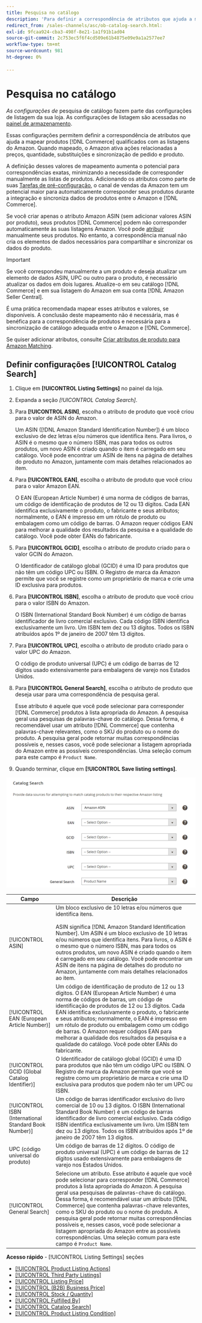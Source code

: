 ```yaml
---
title: Pesquisa no catálogo
description: 'Para definir a correspondência de atributos que ajuda a mapear produtos qualificados do catálogo de comércio com as listagens do Amazon, atualize as configurações da Pesquisa de catálogo.'
redirect_from: /sales-channels/asc/ob-catalog-search.html: 
exl-id: 9fcaa924-cba3-498f-8e21-1a1f91b1ad04
source-git-commit: 2c753ec5f6f4cd509e61b4875e09e9a1a2577ee7
workflow-type: tm+mt
source-wordcount: 981
ht-degree: 0%

---
```


# Pesquisa no catálogo

_As configurações de_ pesquisa de catálogo fazem parte das configurações de listagem da sua loja. As configurações de listagem são acessadas no [painel de armazenamento](./amazon-store-dashboard.md).

Essas configurações permitem definir a correspondência de atributos que ajuda a mapear produtos [!DNL Commerce] qualificados com as listagens do Amazon. Quando mapeado, o Amazon ativa ações relacionadas a preços, quantidade, substituições e sincronização de pedido e produto.

A definição desses valores de mapeamento aumenta o potencial para correspondências exatas, minimizando a necessidade de corresponder manualmente as listas de produtos. Adicionando os atributos como parte de suas [Tarefas de pré-configuração](./amazon-pre-setup-tasks.md), o canal de vendas da Amazon tem um potencial maior para automaticamente corresponder seus produtos durante a integração e sincroniza dados de produtos entre o Amazon e [!DNL Commerce].

Se você criar apenas o atributo Amazon ASIN (sem adicionar valores ASIN por produto), seus produtos [!DNL Commerce] podem não corresponder automaticamente às suas listagens Amazon. Você pode [atribuir](./creating-assigning-catalog-products.md) manualmente seus produtos. No entanto, a correspondência manual não cria os elementos de dados necessários para compartilhar e sincronizar os dados do produto.

>[!IMPORTANT]
>
>Se você correspondeu manualmente a um produto e deseja atualizar um elemento de dados ASIN, UPC ou outro para o produto, é necessário atualizar os dados em dois lugares. Atualize-o em seu catálogo [!DNL Commerce] e em sua listagem do Amazon em sua conta [!DNL Amazon Seller Central].

É uma prática recomendada mapear esses atributos e valores, se disponíveis. A conclusão deste mapeamento não é necessária, mas é benéfica para a correspondência de produtos e necessária para a sincronização de catálogo adequada entre o Amazon e [!DNL Commerce].

Se quiser adicionar atributos, consulte [Criar atributos de produto para Amazon Matching](./ob-creating-magento-attributes.md).

## Definir configurações [!UICONTROL Catalog Search]

1. Clique em **[!UICONTROL Listing Settings]** no painel da loja.

1. Expanda a seção _[!UICONTROL Catalog Search]_.

1. Para **[!UICONTROL ASIN]**, escolha o atributo de produto que você criou para o valor de ASIN do Amazon.

   Um ASIN ([!DNL Amazon Standard Identification Number]) é um bloco exclusivo de dez letras e/ou números que identifica itens. Para livros, o ASIN é o mesmo que o número ISBN, mas para todos os outros produtos, um novo ASIN é criado quando o item é carregado em seu catálogo. Você pode encontrar um ASIN de itens na página de detalhes do produto no Amazon, juntamente com mais detalhes relacionados ao item.

1. Para **[!UICONTROL EAN]**, escolha o atributo de produto que você criou para o valor Amazon EAN.

   O EAN (European Article Number) é uma norma de códigos de barras, um código de identificação de produtos de 12 ou 13 dígitos. Cada EAN identifica exclusivamente o produto, o fabricante e seus atributos; normalmente, o EAN é impresso em um rótulo de produto ou embalagem como um código de barras. O Amazon requer códigos EAN para melhorar a qualidade dos resultados da pesquisa e a qualidade do catálogo. Você pode obter EANs do fabricante.

1. Para **[!UICONTROL GCID]**, escolha o atributo de produto criado para o valor GCIN do Amazon.

   O Identificador de catálogo global (GCID) é uma ID para produtos que não têm um código UPC ou ISBN. O Registro de marca da Amazon permite que você se registre como um proprietário de marca e crie uma ID exclusiva para produtos.

1. Para **[!UICONTROL ISBN]**, escolha o atributo de produto que você criou para o valor ISBN do Amazon.

   O ISBN (International Standard Book Number) é um código de barras identificador de livro comercial exclusivo. Cada código ISBN identifica exclusivamente um livro. Um ISBN tem dez ou 13 dígitos. Todos os ISBN atribuídos após 1º de janeiro de 2007 têm 13 dígitos.

1. Para **[!UICONTROL UPC]**, escolha o atributo de produto criado para o valor UPC do Amazon.

   O código de produto universal (UPC) é um código de barras de 12 dígitos usado extensivamente para embalagens de varejo nos Estados Unidos.

1. Para **[!UICONTROL General Search]**, escolha o atributo de produto que deseja usar para uma correspondência de pesquisa geral.

   Esse atributo é aquele que você pode selecionar para corresponder [!DNL Commerce] produtos à lista apropriada do Amazon. A pesquisa geral usa pesquisas de palavras-chave do catálogo. Dessa forma, é recomendável usar um atributo [!DNL Commerce] que contenha palavras-chave relevantes, como o SKU do produto ou o nome do produto. A pesquisa geral pode retornar muitas correspondências possíveis e, nesses casos, você pode selecionar a listagem apropriada do Amazon entre as possíveis correspondências. Uma seleção comum para este campo é `Product Name`.

1. Quando terminar, clique em **[!UICONTROL Save listing settings]**.

![Pesquisa no catálogo](assets/amazon-catalog-search.png)

| Campo | Descrição |
|--- |--- |
| [!UICONTROL ASIN] | Um bloco exclusivo de 10 letras e/ou números que identifica itens.<br><br>ASIN significa  [!DNL Amazon Standard Identification Number]. Um ASIN é um bloco exclusivo de 10 letras e/ou números que identifica itens. Para livros, o ASIN é o mesmo que o número ISBN, mas para todos os outros produtos, um novo ASIN é criado quando o item é carregado em seu catálogo. Você pode encontrar um ASIN de itens na página de detalhes do produto no Amazon, juntamente com mais detalhes relacionados ao item. |
| [!UICONTROL EAN (European Article Number)] | Um código de identificação de produto de 12 ou 13 dígitos. O EAN (European Article Number) é uma norma de códigos de barras, um código de identificação de produtos de 12 ou 13 dígitos. Cada EAN identifica exclusivamente o produto, o fabricante e seus atributos; normalmente, o EAN é impresso em um rótulo de produto ou embalagem como um código de barras. O Amazon requer códigos EAN para melhorar a qualidade dos resultados da pesquisa e a qualidade do catálogo. Você pode obter EANs do fabricante. |
| [!UICONTROL GCID (Global Catalog Identifier)] | O Identificador de catálogo global (GCID) é uma ID para produtos que não têm um código UPC ou ISBN. O Registro de marca da Amazon permite que você se registre como um proprietário de marca e crie uma ID exclusiva para produtos que podem não ter um UPC ou ISBN. |
| [!UICONTROL ISBN (International Standard Book Number)] | Um código de barras identificador exclusivo do livro comercial de 10 ou 13 dígitos. O ISBN (International Standard Book Number) é um código de barras identificador de livro comercial exclusivo. Cada código ISBN identifica exclusivamente um livro. Um ISBN tem dez ou 13 dígitos. Todos os ISBN atribuídos após 1º de janeiro de 2007 têm 13 dígitos. |
| UPC (código universal do produto) | Um código de barras de 12 dígitos. O código de produto universal (UPC) é um código de barras de 12 dígitos usado extensivamente para embalagens de varejo nos Estados Unidos. |
| [!UICONTROL General Search] | Selecione um atributo. Esse atributo é aquele que você pode selecionar para corresponder [!DNL Commerce] produtos à lista apropriada do Amazon. A pesquisa geral usa pesquisas de palavras-chave do catálogo. Dessa forma, é recomendável usar um atributo [!DNL Commerce] que contenha palavras-chave relevantes, como o SKU do produto ou o nome do produto. A pesquisa geral pode retornar muitas correspondências possíveis e, nesses casos, você pode selecionar a listagem apropriada do Amazon entre as possíveis correspondências. Uma seleção comum para este campo é `Product Name`. |

**Acesso rápido**  -  [!UICONTROL Listing Settings] seções

- [[!UICONTROL Product Listing Actions]](./product-listing-actions.md)
- [[!UICONTROL Third Party Listings]](./third-party-listing-settings.md)
- [[!UICONTROL Listing Price]](./listing-price.md)
- [[!UICONTROL (B2B) Business Price]](./business-pricing.md)
- [[!UICONTROL Stock / Quantity]](./stock-quantity.md)
- [[!UICONTROL Fulfilled By]](./fulfilled-by.md)
- [[!UICONTROL Catalog Search]](./catalog-search.md)
- [[!UICONTROL Product Listing Condition]](./product-listing-condition.md)
